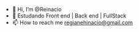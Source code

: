 - 👋 Hi, I’m @Reinacio
- 👀 Estudando Front end | Back end | FullStack 
- 📫 How to reach me regianehinacio@gmail.com

<!---
Reinacio/Reinacio is a ✨ special ✨ repository because its `README.md` (this file) appears on your GitHub profile.
You can click the Preview link to take a look at your changes.
--->
